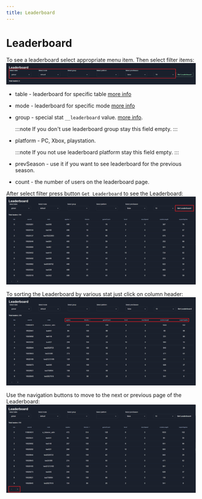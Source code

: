 ```yaml
---
title: Leaderboard
---
```


# Leaderboard

To see a leaderboard select appropriate menu item. Then select filter items:
![Leaderboard filters](./images/lb-filters.png)

- table - leaderboard for specific table [more info](../configs-format/tables-config-format.md)
- mode - leaderboard for specific mode [more info](../configs-format/modes-config-format.md)
- group - special stat `__leaderboard` value. [more info](../configs-format/stats-config-format.md#leaderboard-group).

  :::note
  If you don't use leaderboard group stay this field empty.
  :::

- platform - PC, Xbox, playstation.

  :::note
  If you not use leaderboard platform stay this field empty.
  :::

- prevSeason - use it if you want to see leaderboard for the previous season.
- count - the number of users on the leaderboard page.

After select filter press button `Get Leaderboard` to see the Leaderboard:
![Get Leaderboard](./images/lb-get.png)

To sorting the Leaderboard by various stat just click on column header:
![Sort Leaderboard](./images/lb-sorting.png)

Use the navigation buttons to move to the next or previous page of the Leaderboard:
![Leaderboard pages](./images/lb-pages.png)
